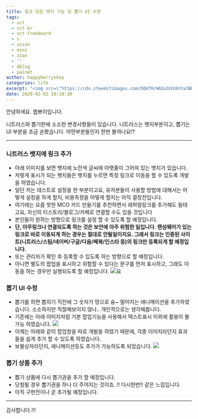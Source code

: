 ```yaml
---
title: 링크 담은 뱃지 기능 및 뽑기 UI 수정
tags:
  - sct
  - sct-kr
  - sct-freeboard
  - s
  - union
  - mini
  - zzan
  - ''
  - dblog
  - palnet
author: happyberrysboy
categories: life
excerpt: "<img src=\"https://cdn.steemitimages.com/DQmTKrWUGzbSVAhYaJBHRQsRNoYv2mDUhDTkuSkynSfFA9Y/image.png요\" />\r\n안녕하세요. 햅뽀이입니다.    니트러스와 뽑기판에 소소한 변경사항들이 있습니다. 니트러스는 뱃지부분이고, 뽑기는 UI 부분을 조금 손봤습니다.  어떤부분들인지 한번 볼까나요!?    ___    ### 니트러스 뱃지에 링크 추가  - 아래 이미지를 보면 뱃지에 노란색 글씨에 아랫줄이 그어져 있는 뱃지가 있습니다.  - 저렇게 표시가 되는 뱃지들은 뱃지를 ....."
date: 2020-02-02 10:10:30
---
```


안녕하세요. 햅뽀이입니다.

니트러스와 뽑기판에 소소한 변경사항들이 있습니다. 니트러스는 뱃지부분이고, 뽑기는 UI 부분을 조금 손봤습니다.
어떤부분들인지 한번 볼까나요!?

___

### 니트러스 뱃지에 링크 추가
- 아래 이미지를 보면 뱃지에 노란색 글씨에 아랫줄이 그어져 있는 뱃지가 있습니다.
- 저렇게 표시가 되는 뱃지들은 뱃지를 누르면 특정 링크로 이동을 할 수 있도록 개발을 하였습니다.
- 일단 저는 테스트로 설정을 한 부분이고요, 유저분들이 사용할 방법에 대해서는 어떻게 설정을 하게 할지, 비용측정을 어떻게 할지는 아직 결정전입니다.
- 여기에는 요즘 핫한 MCO 카드 만들기를 추천하면서 레퍼럴링크를 추가해도 될테고요, 자신의 티스토리/블로그/카페로 연결할 수도 있을 것입니다
- 본인들이 원하는 방향으로 링크를 설정 할 수 있도록 할 예정입니다.
- **단, 아무링크나 연결되도록 하는 것은 보안에 아주 위험한 일입니다. 랜섬웨어가 있는 링크로 바로 이동되게 하는 경우는 절대로 안될일이지요. 그래서 링크는 인증된 사이트(니트러스/스팀/네이버/구글/다음/페북/인스타 등)의 링크만 등록되게 할 예정입니다.**
- 또는 관리자가 확인 후 등록할 수 있도록 하는 방향으로 할 예정입니다.
- 아니면 별도의 팝업을 표시하고 위험할 수 있다는 문구를 먼저 표시하고, 그래도 이동을 하는 경우만 실행되도록 할 예정입니다.
![](https://cdn.steemitimages.com/DQmTKrWUGzbSVAhYaJBHRQsRNoYv2mDUhDTkuSkynSfFA9Y/image.png)요

### 뽑기 UI 수정
- 뽑기를 하면 뽑히기 직전에 그 숫자가 땅으로 슝~ 떨어지는 애니메이션을 추가하였습니다. 소소하지만 적절해보이지 않나.. 개인적으로는 생각해봅니다. 
- 기존에는 아래 이미지처럼 기본 팝업기능을 사용해서 텍스트표시 이외에 활용이 불가능 하였습니다.
![](https://cdn.steemitimages.com/DQmfCzA1ZhYgusKT7Di1L5HddVEh8JGV4jhK6sveCDLEtRC/image.png)
- 이제는 아래와 같이 팝업창을 따로 개발을 하였기 때문에, 각종 이미지라던지 효과들을 쉽게 추가 할 수 있도록 하였습니다.
- 보물상자라던지, 애니메이션등도 추가가 가능하도록 되었습니다.
![](https://cdn.steemitimages.com/DQmcNhrYzzF1ojzSRHxbssidevGSLibx8q8w5i7knpkdY31/image.png)

### 뽑기 상품 추가
- 뽑기 상품에 다시 뽑기권을 추가 할 예정입니다.
- 당첨될 경우 뽑기권을 하나 더 주어지는 것이죠..!! 다시한번!! 같은 느낌입니다.
- 아직 구현전이나 곧 추가될 예정입니다.

___

감사합니다.!!!